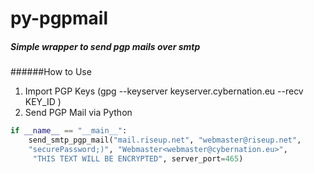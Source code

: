 # py-pgpmail
##### Simple wrapper to send pgp mails over smtp
######How to Use


1. Import PGP Keys (gpg --keyserver keyserver.cybernation.eu --recv KEY_ID )
2. Send PGP Mail via Python
```python
if __name__ == "__main__":
    send_smtp_pgp_mail("mail.riseup.net", "webmaster@riseup.net", 
    "securePassword;)", "Webmaster<webmaster@cybernation.eu>",
     "THIS TEXT WILL BE ENCRYPTED", server_port=465)

```
